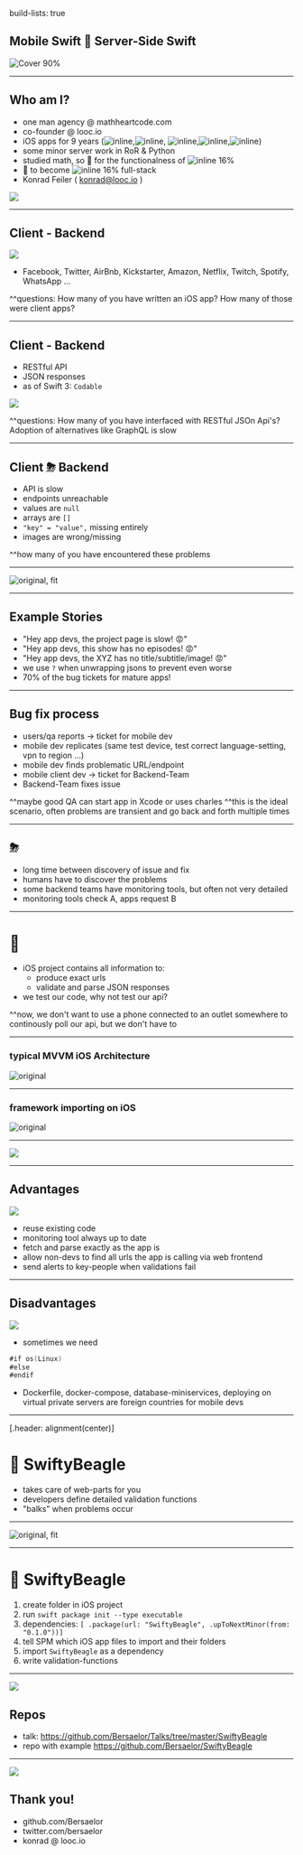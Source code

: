 build-lists: true

## Mobile Swift 👬 Server-Side Swift

![Cover 90%](cover.jpeg)

---

## Who am I?


- one man agency @ mathheartcode.com 
- co-founder @ looc.io 
- iOS apps for 9 years (![inline](tactica.png),![inline](looc.png), ![inline](nickplay.png),![inline](mtvplay.png),![inline](ccplay.png))
- some minor server work in RoR & Python 
- studied math, so 🎉 for the functionalness of ![inline 16%](swift.png)
- 🎉 to become ![inline 16%](swift.png) full-stack
- Konrad Feiler ( konrad@looc.io )

![](me.jpeg)

---

## Client - Backend
![](Illustrations.002.jpeg)

- Facebook, Twitter, AirBnb, Kickstarter, Amazon, Netflix, Twitch, Spotify, WhatsApp ...

^^questions:
How many of you have written an iOS app?
How many of those were client apps?


---

## Client - Backend

- RESTful API
- JSON responses
- as of Swift 3: `Codable`

![](Illustrations.002.jpeg)

^^questions:
How many of you have interfaced with RESTful JSOn Api's?
Adoption of alternatives like GraphQL is slow

---

## Client ⛈ Backend

- API is slow
- endpoints unreachable
- values are `null`
- arrays are `[]`
- `"key" = "value",` missing entirely
- images are wrong/missing

^^how many of you have encountered these problems

---

![original, fit](angry.jpg)

---

## Example Stories

- "Hey app devs, the project page is slow! 😡"
- "Hey app devs, this show has no episodes! 😡"
- "Hey app devs, the XYZ has no title/subtitle/image! 😡"
- we use `?` when unwrapping jsons to prevent even worse
- 70% of the bug tickets for mature apps!

---

## Bug fix process

- users/qa reports -> ticket for mobile dev
- mobile dev replicates (same test device, test correct language-setting, vpn to region ...)
- mobile dev finds problematic URL/endpoint
- mobile client dev -> ticket for Backend-Team
- Backend-Team fixes issue

^^maybe good QA can start app in Xcode or uses charles
^^this is the ideal scenario, often problems are transient and go back and forth multiple times

---

## ⛈

- long time between discovery of issue and fix
- humans have to discover the problems
- some backend teams have monitoring tools, but often not very detailed
- monitoring tools check A, apps request B

---

# 🤔

- iOS project contains all information to:
  - produce exact urls
  - validate and parse JSON responses
- we test our code, why not test our api?

^^now, we don't want to use a phone connected to an outlet somewhere to continously poll our api, but we don't have to

---

### typical MVVM iOS Architecture

![original](Illustrations.004.jpeg)

---

### framework importing on iOS

![original](Illustrations.005.jpeg)

---

![](Illustrations.006.jpeg)

---

## Advantages

![](Illustrations.006.jpeg)

+ reuse existing code 
+ monitoring tool always up to date
+ fetch and parse exactly as the app is
+ allow non-devs to find all urls the app is calling via web frontend
+ send alerts to key-people when validations fail

---

## Disadvantages

![](Illustrations.006.jpeg)

- sometimes we need

```swift
#if os(Linux) 
#else
#endif
``` 

- Dockerfile, docker-compose, database-miniservices, deploying on virtual private servers are foreign countries for mobile devs

---

[.header: alignment(center)]

# 🐶 SwiftyBeagle 

- takes care of web-parts for you
- developers define detailed validation functions
- "balks" when problems occur

---

![original, fit](livedemo.jpg)

---

# 🐶 SwiftyBeagle 
1. create folder in iOS project
1. run `swift package init --type executable`
1. dependencies: `[ .package(url: "SwiftyBeagle", .upToNextMinor(from: "0.1.0"))]`
1. tell SPM which iOS app files to import and their folders
1. import `SwiftyBeagle` as a dependency
1. write validation-functions




---
![](Illustrations.006.jpeg)
## Repos

* talk: https://github.com/Bersaelor/Talks/tree/master/SwiftyBeagle
* repo with example https://github.com/Bersaelor/SwiftyBeagle


--- 
![](Illustrations.006.jpeg)
## Thank you!

* github.com/Bersaelor
* twitter.com/bersaelor
* konrad @ looc.io
